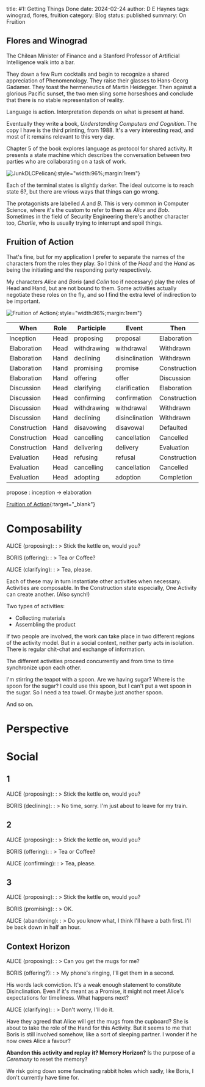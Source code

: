 title: #1: Getting Things Done
date: 2024-02-24
author: D E Haynes
tags: winograd, flores, fruition
category: Blog
status: published
summary: On Fruition

Flores and Winograd
-------------------

The Chilean Minister of Finance and a Stanford Professor of Artificial Intelligence walk into a bar.

They down a few Rum cocktails and begin to recognize a shared appreciation of Phenomenology.
They raise their glasses to Hans-Georg Gadamer. They toast the hermeneutics of Martin Heidegger.
Then against a glorious Pacific sunset, the two men sling some horseshoes and conclude that there is no stable
representation of reality.

Language is action. Interpretation depends on what is present at hand.

Eventually they write a book, *Understanding Computers and Cognition*.
The copy I have is the third printing, from 1988. It's a very interesting read, and most of it remains relevant to this
very day.

Chapter 5 of the book explores language as protocol for shared activity. It presents a state machine which describes the
conversation between two parties who are collaborating on a task of work.


![JunkDLCPelican]({static}/img/UCAC_fig5-1.png){:style="width:96%;margin:1rem"}

Each of the terminal states is slightly darker. The ideal outcome is to reach state 6?, but there are vrious ways that
things can go wrong. 

The protagonists are labelled *A* and *B*. This is very common in Computer Science, where it's the custom
to refer to them as *Alice* and *Bob*. Sometimes in the field of Security Engineering there's another character
too, *Charlie*, who is usually trying to interrupt and spoil things.

Fruition of Action
------------------

That's fine, but for my application I prefer to separate the names of the characters from the roles they play.
So I think of the *Head* and the *Hand* as being the initiating and the responding party respectively.

My characters *Alice* and *Boris* (and *Colin* too if necessary) play the roles of Head and Hand, but are not bound to them.
Some activities actually negotiate these roles on the fly, and so I find the extra level of indirection to be important.

![Fruition of Action]({static}/img/fruition.png){:style="width:96%;margin:1rem"}


| When          | Role  | Participle    | Event         | Then          |
|---------------|-------|---------------|---------------|---------------|
| Inception     | Head  | proposing     | proposal      | Elaboration   |
| Elaboration   | Head  | withdrawing   | withdrawal    | Withdrawn     |
| Elaboration   | Hand  | declining     | disinclination| Withdrawn     |
| Elaboration   | Hand  | promising     | promise       | Construction  |
| Elaboration   | Hand  | offering      | offer         | Discussion    |
| Discussion    | Head  | clarifying    | clarification | Elaboration   |
| Discussion    | Head  | confirming    | confirmation  | Construction  |
| Discussion    | Head  | withdrawing   | withdrawal    | Withdrawn     |
| Discussion    | Hand  | declining     | disinclination| Withdrawn     |
| Construction  | Hand  | disavowing    | disavowal     | Defaulted     |
| Construction  | Head  | cancelling    | cancellation  | Cancelled     |
| Construction  | Hand  | delivering    | delivery      | Evaluation    |
| Evaluation    | Head  | refusing      | refusal       | Construction  |
| Evaluation    | Head  | cancelling    | cancellation  | Cancelled     |
| Evaluation    | Head  | adopting      | adoption      | Completion    |

propose
:   inception -> elaboration

[Fruition of Action]({static}/doc/fruition_of_action.pdf){:target="_blank"}

Composability
=============

ALICE (proposing):
: > Stick the kettle on, would you?

BORIS (offering):
: > Tea or Coffee?

ALICE (clarifying):
: > Tea, please.

Each of these may in turn instantiate other activities when necessary.
Activities are composable. In the Construction state especially, One Activity can create another.
(Also synch!)

Two types of activities:

* Collecting materials
* Assembling the product

If two people are involved, the work can take place in two different regions of the activity model.
But in a social context, neither party acts in isolation. There is regular chit-chat and exchange of information.

The different activities proceed concurrently and from time to time synchronize upon each other.

I'm stirring the teapot with a spoon. Are we having sugar? Where is the spoon for the sugar?
I could use this spoon, but I can't put a wet spoon in the sugar.
So I need a tea towel. Or maybe just another spoon.

And so on.

Perspective
===========

Social
======

1
-

ALICE (proposing):
: > Stick the kettle on, would you?

BORIS (declining):
: > No time, sorry. I'm just about to leave for my train.

2
-

ALICE (proposing):
: > Stick the kettle on, would you?

BORIS (offering):
: > Tea or Coffee?

ALICE (confirming):
: > Tea, please.

3
-

ALICE (proposing):
: > Stick the kettle on, would you?

BORIS (promising):
: > OK.

ALICE (abandoning):
: > Do you know what, I think I'll have a bath first. I'll be back down in half an hour.

Context Horizon
---------------

ALICE (proposing):
: > Can you get the mugs for me?

BORIS (offering?):
: > My phone's ringing, I'll get them in a second.

His words lack conviction. It's a weak enough statement to constitute Disinclination.
Even if it's meant as a Promise, it might not meet Alice's expectations for timeliness.
What happens next?

ALICE (clarifying):
: > Don't worry, I'll do it.

Have they agreed that Alice will get the mugs from the cupboard?
She is about to take the role of the Hand for this Activity.
But it seems to me that Boris is still involved somehow, like a sort of sleeping partner.
I wonder if he now owes Alice a favour?

**Abandon this activity and replay it? Memory Horizon?**
Is the purpose of a *Ceremony* to reset the memory?

We risk going down some fascinating rabbit holes which sadly, like Boris, I don't
currently have time for.
